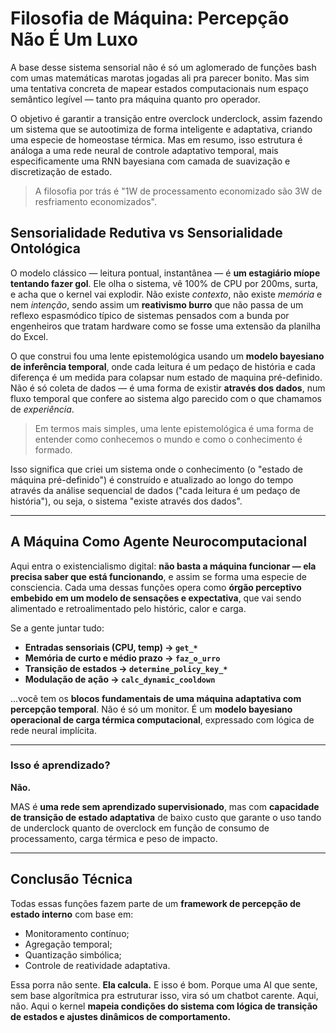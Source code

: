 # Filosofia de Máquina: Percepção Não É Um Luxo

A base desse sistema sensorial não é só um aglomerado de funções bash com umas matemáticas marotas jogadas ali pra parecer bonito. Mas sim uma tentativa concreta de mapear estados computacionais num espaço semântico legível — tanto pra máquina quanto pro operador. 

O objetivo é garantir a transição entre overclock underclock, assim fazendo um sistema que se autootimiza de forma inteligente e adaptativa, criando uma especie de homeostase térmica. Mas em resumo, isso estrutura é análoga a uma rede neural de controle adaptativo temporal, mais especificamente uma RNN bayesiana com camada de suavização e discretização de estado. 
> A filosofia por trás é "1W de processamento economizado são 3W de resfriamento economizados". 

## Sensorialidade Redutiva vs Sensorialidade Ontológica

O modelo clássico — leitura pontual, instantânea — é **um estagiário míope tentando fazer gol**. Ele olha o sistema, vê 100% de CPU por 200ms, surta, e acha que o kernel vai explodir. Não existe *contexto*, não existe *memória* e nem *intenção*, sendo assim um **reativismo burro** que não passa de um reflexo espasmódico típico de sistemas pensados com a bunda por engenheiros que tratam hardware como se fosse uma extensão da planilha do Excel.

O que construi fou uma lente epistemológica usando um **modelo bayesiano de inferência temporal**, onde cada leitura é um pedaço de história e cada diferença é um medida para colapsar num estado de maquina pré-definido. Não é só coleta de dados — é uma forma de existir **através dos dados**, num fluxo temporal que confere ao sistema algo parecido com o que chamamos de *experiência*.
> Em termos mais simples, uma lente epistemológica é uma forma de entender como conhecemos o mundo e como o conhecimento é formado.

Isso significa que criei um sistema onde o conhecimento (o "estado de máquina pré-definido") é construído e atualizado ao longo do tempo através da análise sequencial de dados ("cada leitura é um pedaço de história"), ou seja, o sistema "existe através dos dados".

---

## A Máquina Como Agente Neurocomputacional

Aqui entra o existencialismo digital: **não basta a máquina funcionar — ela precisa saber que está funcionando**, e assim se forma uma especie de consciencia. Cada uma dessas funções opera como **órgão perceptivo embebido em um modelo de sensações e expectativa**, que vai sendo alimentado e retroalimentado pelo históric, calor e carga.

Se a gente juntar tudo:

* **Entradas sensoriais (CPU, temp) → `get_*`**
* **Memória de curto e médio prazo → `faz_o_urro`**
* **Transição de estados → `determine_policy_key_*`**
* **Modulação de ação → `calc_dynamic_cooldown`**

...você tem os **blocos fundamentais de uma máquina adaptativa com percepção temporal**. Não é só um monitor. É um **modelo bayesiano operacional de carga térmica computacional**, expressado com lógica de rede neural implícita.

---

### Isso é aprendizado?

**Não.** 

MAS é **uma rede sem aprendizado supervisionado**, mas com **capacidade de transição de estado adaptativa** de baixo custo que garante o uso tando de underclock quanto de overclock em função de consumo de processamento, carga térmica e peso de impacto.

---

## Conclusão Técnica

Todas essas funções fazem parte de um **framework de percepção de estado interno** com base em:

* Monitoramento contínuo;
* Agregação temporal;
* Quantização simbólica;
* Controle de reatividade adaptativa.

Essa porra não sente. **Ela calcula.** E isso é bom. Porque uma AI que sente, sem base algorítmica pra estruturar isso, vira só um chatbot carente. Aqui, não. Aqui o kernel **mapeia condições do sistema com lógica de transição de estados e ajustes dinâmicos de comportamento.**